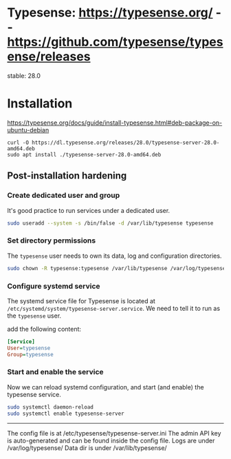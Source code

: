# Typesense: https://typesense.org/ -- https://github.com/typesense/typesense/releases
stable: 28.0

# Installation
https://typesense.org/docs/guide/install-typesense.html#deb-package-on-ubuntu-debian

```
curl -O https://dl.typesense.org/releases/28.0/typesense-server-28.0-amd64.deb
sudo apt install ./typesense-server-28.0-amd64.deb
```

## Post-installation hardening

### Create dedicated user and group
It's good practice to run services under a dedicated user.

```bash
sudo useradd --system -s /bin/false -d /var/lib/typesense typesense

```

### Set directory permissions
The `typesense` user needs to own its data, log and configuration directories.

```bash
sudo chown -R typesense:typesense /var/lib/typesense /var/log/typesense /etc/typesense
```

### Configure systemd service
The systemd service file for Typesense is located at `/etc/systemd/system/typesense-server.service`. We need to tell it to run as the `typesense` user.

add the following content:

```ini
[Service]
User=typesense
Group=typesense
```


### Start and enable the service

Now we can reload systemd configuration, and start (and enable) the typesense service.

```bash
sudo systemctl daemon-reload
sudo systemctl enable typesense-server
```

---

The config file is at /etc/typesense/typesense-server.ini
The admin API key is auto-generated and can be found inside the config file.
Logs are under /var/log/typesense/
Data dir is under /var/lib/typesense/
